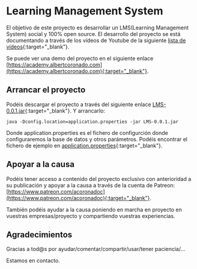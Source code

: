 # Learning Management System
El objetivo de este proyecto es desarrollar un LMS(Learning Management System) social y 100% open source. El desarrollo del proyecto se está documentando a través de los vídeos de Youtube de la siguiente [lista de vídeos](https://www.youtube.com/watch?v=R7qYqM8uExc&list=PLwH0tlWs8nkTdVSXLNtiNKGG3PVE7whMt){:target="_blank"}.

Se puede ver una demo del proyecto en el siguiente enlace [https://academy.albertcoronado.com](https://academy.albertcoronado.com){:target="_blank"}.

## Arrancar el proyecto
Podéis descargar el proyecto a través del siguiente enlace [LMS-0.0.1.jar](https://github.com/acoronadoc/lms/blob/master/build/libs/LMS0-0.0.1.jar?raw=true){:target="_blank"}. Y arrancarlo:

```
java -Dconfig.location=application.properties -jar LMS-0.0.1.jar
```
Donde application.properties es el fichero de configurción donde configuraremos la base de datos y otros parámetros. Podéis encontrar el fichero de ejemplo en [application.properties](https://github.com/acoronadoc/lms/blob/master/src/main/resources/application.properties){:target="_blank"}.

## Apoyar a la causa
Podéis tener acceso a contenido del proyecto exclusivo con anterioridad a su publicación y apoyar a la causa a través de la cuenta de Patreon: [https://www.patreon.com/acoronadoc](https://www.patreon.com/acoronadoc){:target="_blank"}.

También podéis ayudar a la causa poniendo en marcha en proyecto en vuestras empresas/proyecto y compartiendo vuestras experiencias.

## Agradecimientos
Gracias a tod@s por ayudar/comentar/compartir/usar/tener paciencia/...

Estamos en contacto.

